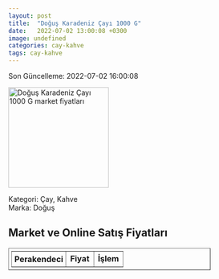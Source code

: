 ```yaml
---
layout: post
title:  "Doğuş Karadeniz Çayı 1000 G"
date:   2022-07-02 13:00:08 +0300
image: undefined
categories: cay-kahve
tags: cay-kahve
---
```


Son Güncelleme: 2022-07-02 16:00:08

<img src="undefined" width="200" alt="Doğuş Karadeniz Çayı 1000 G market fiyatları" />

Kategori: Çay, Kahve
<br />
Marka: Doğuş

<h2>Market ve Online Satış Fiyatları</h2>

<table border="1" style="padding: 5px;width:80%;">
  <tr>
    <td style="padding: 5px;"><strong>Perakendeci</strong></td>
    <td><strong>Fiyat</strong></td>
    <td><strong>İşlem</strong></td>
  </tr>
  
</table>
